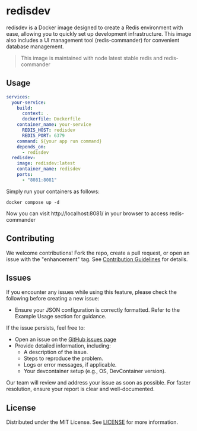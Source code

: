 # redisdev

redisdev is a Docker image designed to create a Redis environment with ease, allowing you to quickly set up development infrastructure. This image also includes a UI management tool (redis-commander) for convenient database management.

> This image is maintained with node latest stable redis and redis-commander

## Usage

```yaml
services:
  your-service:
    build:
      context: .
      dockerfile: Dockerfile
    container_name: your-service
      REDIS_HOST: redisdev
      REDIS_PORT: 6379 
    command: ${your app run command}
    depends_on:
      - redisdev
  redisdev:
    image: redisdev:latest
    container_name: redisdev
    ports:
      - "8081:8081"
```

Simply run your containers as follows:

```shell
docker compose up -d
```

Now you can visit http://localhost:8081/ in your browser to access redis-commander


## Contributing

We welcome contributions! Fork the repo, create a pull request, or open an issue with the "enhancement" tag. See [Contribution Guidelines][contribution-guidelines-url] for details.

## Issues

If you encounter any issues while using this feature, please check the following before creating a new issue:
- Ensure your JSON configuration is correctly formatted. Refer to the Example Usage section for guidance.

If the issue persists, feel free to:

- Open an issue on the [GitHub issues page][issues-url]
- Provide detailed information, including:
  - A description of the issue.
  - Steps to reproduce the problem.
  - Logs or error messages, if applicable.
  - Your devcontainer setup (e.g., OS, DevContainer version).

Our team will review and address your issue as soon as possible. For faster resolution, ensure your report is clear and well-documented.


## License

Distributed under the MIT License. See [LICENSE][license-url] for more information.

[issues-url]: https://github.com/ebizbase/dev-infras/issues
[contribution-guidelines-url]: https://github.com/ebizbase/dev-infras/blob/main/CONTRIBUTING.md
[license-url]: https://github.com/ebizbase/dev-infras/blob/main/LICENSE.txt